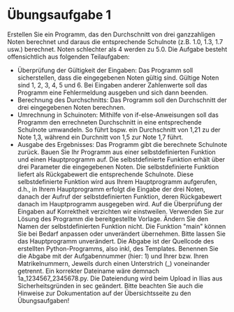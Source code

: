# Übungsaufgabe 1
Erstellen Sie ein Programm, das den Durchschnitt von drei ganzzahligen Noten berechnet und daraus die entsprechende Schulnote (z.B. 1.0, 1.3, 1.7 usw.) berechnet. Noten schlechter als 4 werden zu 5.0.
Die Aufgabe besteht offensichtlich aus folgenden Teilaufgaben:
* Überprüfung der Gültigkeit der Eingaben:
Das Programm soll sicherstellen, dass die eingegebenen Noten gültig sind. Gültige Noten sind 1, 2, 3, 4, 5 und 6. Bei Eingaben anderer Zahlenwerte soll das Programm eine Fehlermeldung ausgeben und sich dann beenden.
* Berechnung des Durchschnitts:
Das Programm soll den Durchschnitt der drei eingegebenen Noten berechnen.
* Umrechnung in Schuinoten:
Mithilfe von if-else-Anweisungen soll das Programm den errechneten Durchschnitt in eine entsprechende Schulnote umwandeln. So führt bspw. ein Durchschnitt von 1,21 zu der Note 1,3, während ein Durchnitt von 1,5 zur Note 1,7 führt.
* Ausgabe des Ergebnisses:
Das Programm gibt die berechnete Schulnote zurück.
Bauen Sie Ihr Programm aus einer selbstdefinierten Funktion und einen Hauptprogramm auf. Die selbstdefinierte Funktion erhält über drei Parameter die eingegebenen Noten. Die selbstdefinierte Funktion liefert als Rückgabewert die entsprechende Schulnote.
Diese selbstdefinierte Funktion wird aus Ihrem Hauptprogramm aufgerufen, d.h., in Ihrem Hauptprogramm erfolgt die Eingabe der drei Noten, danach der Aufruf der selbstdefinierten Funktion, deren Rückgabewert danach im Hauptprogramm ausgegeben wird. Auf die Überprüfung der Eingaben auf Korrektheit verzichten wir einstweilen.
Verwenden Sie zur Lösung des Programm die bereitgestellte Vorlage. Ändern Sie den Namen der selbstdefinierten Funktion nicht. Die Funktion "main" können Sie bei Bedarf anpassen oder unverändert übernehmen. Bitte lassen Sie das Hauptprogramm unverändert.
Die Abgabe ist der Quellcode des erstellten Python-Programms, also inkl, des Templates. Benennen Sie die Abgabe mit der Aufgabennummer (hier: 1) und Ihrer bzw. Ihren Matrikelnummern, Jeweils durch einen Unterstrich (_) voneinander getrennt. Ein korrekter Dateiname wäre demnach 1a_1234567_2345678.py. Die Dateiendung wird beim Upload in Ilias aus Sicherheitsgründen in sec geändert.
Bitte beachten Sie auch die Hinweise zur Dokumentation auf der Übersichtsseite zu den Übungsaufgaben!
